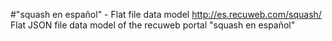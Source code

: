 #"squash en español" - Flat file data model
http://es.recuweb.com/squash/
Flat JSON file data model of the recuweb portal "squash en español"
